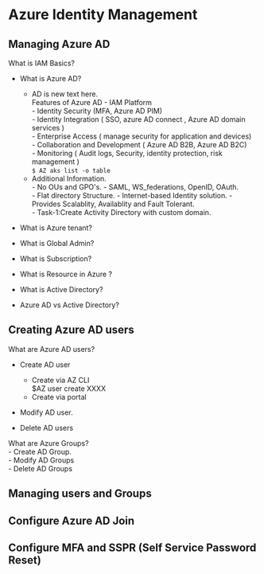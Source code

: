 # Azure Identity Management

## Managing  Azure AD

What is IAM Basics?

-   What is Azure AD?     

    -   AD is new text here.     
            Features of Azure AD
            - IAM Platform  
            - Identity Security (MFA, Azure AD PIM)     
            - Identity Integration ( SSO, azure AD connect , Azure AD domain services )     
            - Enterprise Access ( manage security for application and devices)      
            - Collaboration and Development  ( Azure AD B2B, Azure AD B2C)      
            -  Monitoring  ( Audit logs, Security, identity protection, risk management )  
                ```
                $ AZ aks list -o table
                ```     
    -   Additional Information.     
            - No OUs and GPO's. 
            - SAML, WS_federations, OpenID, OAuth.  
            - Flat directory Structure. 
            - Internet-based Identity solution. 
            - Provides Scalablity,  Availablity  and Fault Tolerant.    
            -   Task-1:Create Activity Directory  with custom domain.
-   What is Azure tenant?   
-   What is Global Admin?   
-   What is Subscription?   
-   What is Resource in Azure ? 
-   What is Active Directory?   
-   Azure AD vs Active Directory?       


## Creating Azure AD users

What are Azure AD users?        
-  Create AD user
   - Create via AZ CLI      
      $AZ user create XXXX       
   - Create via portal   

- Modify AD user.     
- Delete AD users     

What are Azure Groups?      
    - Create AD Group.      
    - Modify AD Groups  
    - Delete AD  Groups 


## Managing users and Groups

## Configure Azure AD Join

## Configure  MFA and SSPR  (Self Service Password Reset)

